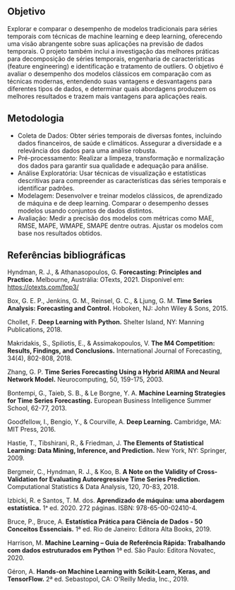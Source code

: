 ## Objetivo
Explorar e comparar o desempenho de modelos tradicionais para séries temporais com técnicas de machine learning e deep learning, 
oferecendo uma visão abrangente sobre suas aplicações na previsão de dados temporais. 
O projeto também inclui a investigação das melhores práticas para decomposição de séries temporais, 
engenharia de características (feature engineering) e identificação e tratamento de outliers. 
O objetivo é avaliar o desempenho dos modelos clássicos em comparação com as técnicas modernas, 
entendendo suas vantagens e desvantagens para diferentes tipos de dados, e determinar quais abordagens 
produzem os melhores resultados e trazem mais vantagens para aplicações reais.

## Metodologia
- Coleta de Dados: Obter séries temporais de diversas fontes, incluindo dados financeiros, de saúde e climáticos. 
Assegurar a diversidade e a relevância dos dados para uma análise robusta. 
- Pré-processamento: Realizar a limpeza, transformação e normalização dos dados para garantir sua qualidade e adequação para análise.
- Análise Exploratória: Usar técnicas de visualização e estatísticas descritivas para compreender as características das séries temporais e identificar padrões.
- Modelagem: Desenvolver e treinar modelos clássicos, de aprendizado de máquina e de deep learning. Comparar o desempenho desses modelos usando conjuntos de dados distintos.
- Avaliação: Medir a precisão dos modelos com métricas como MAE, RMSE, MAPE, WMAPE, SMAPE dentre outras. Ajustar os modelos com base nos resultados obtidos.
  
## Referências bibliográficas
Hyndman, R. J., & Athanasopoulos, G.
**Forecasting: Principles and Practice.**
Melbourne, Austrália: OTexts, 2021.
Disponível em: https://otexts.com/fpp3/

Box, G. E. P., Jenkins, G. M., Reinsel, G. C., & Ljung, G. M.
**Time Series Analysis: Forecasting and Control.**
Hoboken, NJ: John Wiley & Sons, 2015.

Chollet, F.
**Deep Learning with Python.**
Shelter Island, NY: Manning Publications, 2018.

Makridakis, S., Spiliotis, E., & Assimakopoulos, V.
**The M4 Competition: Results, Findings, and Conclusions.**
International Journal of Forecasting, 34(4), 802-808, 2018.

Zhang, G. P.
**Time Series Forecasting Using a Hybrid ARIMA and Neural Network Model.**
Neurocomputing, 50, 159-175, 2003.

Bontempi, G., Taieb, S. B., & Le Borgne, Y. A.
**Machine Learning Strategies for Time Series Forecasting.**
European Business Intelligence Summer School, 62-77, 2013.

Goodfellow, I., Bengio, Y., & Courville, A.
**Deep Learning.**
Cambridge, MA: MIT Press, 2016.

Hastie, T., Tibshirani, R., & Friedman, J.
**The Elements of Statistical Learning: Data Mining, Inference, and Prediction.**
New York, NY: Springer, 2009.

Bergmeir, C., Hyndman, R. J., & Koo, B.
**A Note on the Validity of Cross-Validation for Evaluating Autoregressive Time Series Prediction.**
Computational Statistics & Data Analysis, 120, 70-83, 2018.

 Izbicki, R. e Santos, T. M. dos. 
 **Aprendizado de máquina: uma abordagem estatística.** 
 1ᵃ ed. 2020. 272 páginas. ISBN: 978-65-00-02410-4.

 Bruce, P., Bruce, A. 
 **Estatística Prática para Ciência de Dados - 50 Conceitos Essenciais.**
 1ª ed. Rio de Janeiro: Editora Alta Books, 2019.

 Harrison, M.
 **Machine Learning – Guia de Referência Rápida: Trabalhando com dados estruturados em Python**
 1ª ed. São Paulo: Editora Novatec, 2020.

 Géron, A. 
 **Hands-on Machine Learning with Scikit-Learn, Keras, and TensorFlow.**
 2ª ed. Sebastopol, CA: O'Reilly Media, Inc., 2019.
